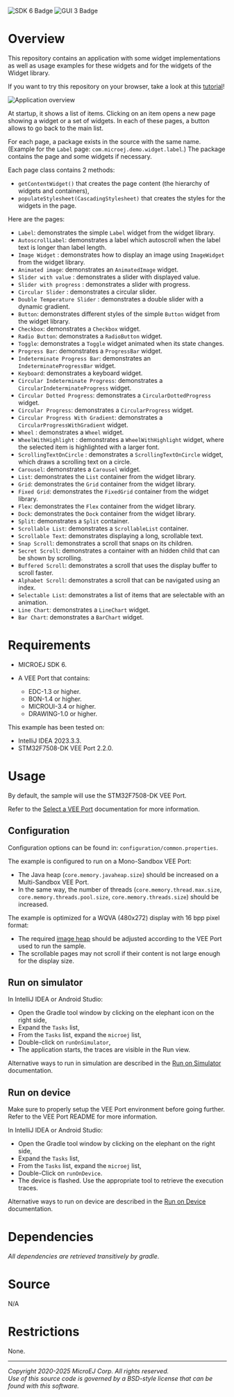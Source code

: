 ![SDK 6 Badge](https://shields.microej.com/endpoint?url=https://repository.microej.com/packages/badges/sdk_6.0.json)
![GUI 3 Badge](https://shields.microej.com/endpoint?url=https://repository.microej.com/packages/badges/gui_3.json)

# Overview

This repository contains an application with some widget implementations as well as usage examples for these widgets and
for the widgets of the Widget library.

If you want to try this repository on your browser, take a look at this [tutorial](GETTING_STARTED.md)!

![Application overview](application.gif)

At startup, it shows a list of items.
Clicking on an item opens a new page showing a widget or a set of widgets.
In each of these pages, a button allows to go back to the main list.

For each page, a package exists in the source with the same name.
(Example for the `Label` page: `com.microej.demo.widget.label`.)
The package contains the page and some widgets if necessary.

Each page class contains 2 methods:

- `getContentWidget()` that creates the page content (the hierarchy of widgets and containers),
- `populateStylesheet(CascadingStylesheet)` that creates the styles for the widgets in the page.

Here are the pages:

- `Label`: demonstrates the simple `Label` widget from the widget library.
- `AutoscrollLabel`: demonstrates a label which autoscroll when the label text is longer than label length.
- `Image Widget` : demonstrates how to display an image using `ImageWidget` from the widget library.
- `Animated image`: demonstrates an `AnimatedImage` widget.
- `Slider with value` : demonstrates a slider with displayed value.
- `Slider with progress` : demonstrates a slider with progress.
- `Circular Slider` : demonstrates a circular slider.
- `Double Temperature Slider` : demonstrates a double slider with a dynamic gradient.
- `Button`: demonstrates different styles of the simple `Button` widget from the widget library.
- `Checkbox`: demonstrates a `Checkbox` widget.
- `Radio Button`: demonstrates a `RadioButton` widget.
- `Toggle`: demonstrates a `Toggle` widget animated when its state changes.
- `Progress Bar`: demonstrates a `ProgressBar` widget.
- `Indeterminate Progress Bar`: demonstrates an `IndeterminateProgressBar` widget.
- `Keyboard`: demonstrates a keyboard widget.
- `Circular Indeterminate Progress`: demonstrates a `CircularIndeterminateProgress` widget.
- `Circular Dotted Progress`: demonstrates a `CircularDottedProgress` widget.
- `Circular Progress`: demonstrates a `CircularProgress` widget.
- `Circular Progress With Gradient`: demonstrates a `CircularProgressWithGradient` widget.
- `Wheel` : demonstrates a `Wheel` widget.
- `WheelWithHighlight` : demonstrates a `WheelWithHighlight` widget, where the selected item is highlighted with a larger font.
- `ScrollingTextOnCircle` : demonstrates a `ScrollingTextOnCircle` widget, which draws a scrolling text on a circle.
- `Carousel`: demonstrates a `Carousel` widget.
- `List`: demonstrates the `List` container from the widget library.
- `Grid`: demonstrates the `Grid` container from the widget library.
- `Fixed Grid`: demonstrates the `FixedGrid` container from the widget library.
- `Flex`: demonstrates the `Flex` container from the widget library.
- `Dock`: demonstrates the `Dock` container from the widget library.
- `Split`: demonstrates a `Split` container.
- `Scrollable List`: demonstrates a `ScrollableList` container.
- `Scrollable Text`: demonstrates displaying a long, scrollable text.
- `Snap Scroll`: demonstrates a scroll that snaps on its children.
- `Secret Scroll`: demonstrates a container with an hidden child that can be shown by scrolling.
- `Buffered Scroll`: demonstrates a scroll that uses the display buffer to scroll faster.
- `Alphabet Scroll`: demonstrates a scroll that can be navigated using an index.
- `Selectable List`: demonstrates a list of items that are selectable with an animation.
- `Line Chart`: demonstrates a `LineChart` widget.
- `Bar Chart`: demonstrates a `BarChart` widget.

# Requirements

- MICROEJ SDK 6.
- A VEE Port that contains:

    - EDC-1.3 or higher.
    - BON-1.4 or higher.
    - MICROUI-3.4 or higher.
    - DRAWING-1.0 or higher.

This example has been tested on:

- IntelliJ IDEA 2023.3.3.
- STM32F7508-DK VEE Port 2.2.0.

# Usage

By default, the sample will use the STM32F7508-DK VEE Port.

Refer to the [Select a VEE Port](https://docs.microej.com/en/latest/SDK6UserGuide/selectVeePort.html) documentation for more information.

## Configuration

Configuration options can be found in: `configuration/common.properties`.

The example is configured to run on a Mono-Sandbox VEE Port:

- The Java heap (`core.memory.javaheap.size`) should be increased on a Multi-Sandbox VEE Port.
- In the same way, the number of threads (`core.memory.thread.max.size`, `core.memory.threads.pool.size`, `core.memory.threads.size`) should be increased.

The example is optimized for a WQVA (480x272) display with 16 bpp pixel format:

- The required [image heap](https://docs.microej.com/en/latest/ApplicationDeveloperGuide/UI/MicroUI/images.html#images-heap) should be adjusted according to the VEE Port used to run the sample.
- The scrollable pages may not scroll if their content is not large enough for the display size.

## Run on simulator

In IntelliJ IDEA or Android Studio:

- Open the Gradle tool window by clicking on the elephant icon on the right side,
- Expand the `Tasks` list,
- From the `Tasks` list, expand the `microej` list,
- Double-click on `runOnSimulator`,
- The application starts, the traces are visible in the Run view.

Alternative ways to run in simulation are described in the [Run on Simulator](https://docs.microej.com/en/latest/SDK6UserGuide/runOnSimulator.html) documentation.

## Run on device

Make sure to properly setup the VEE Port environment before going further.
Refer to the VEE Port README for more information.

In IntelliJ IDEA or Android Studio:

- Open the Gradle tool window by clicking on the elephant on the right side,
- Expand the `Tasks` list,
- From the `Tasks` list, expand the `microej` list,
- Double-Click on `runOnDevice`.
- The device is flashed. Use the appropriate tool to retrieve the execution traces.

Alternative ways to run on device are described in the [Run on Device](https://docs.microej.com/en/latest/SDK6UserGuide/runOnDevice.html) documentation.

# Dependencies

_All dependencies are retrieved transitively by gradle_.

# Source

N/A

# Restrictions

None.

---  
_Copyright 2020-2025 MicroEJ Corp. All rights reserved._  
_Use of this source code is governed by a BSD-style license that can be found with this software._  
